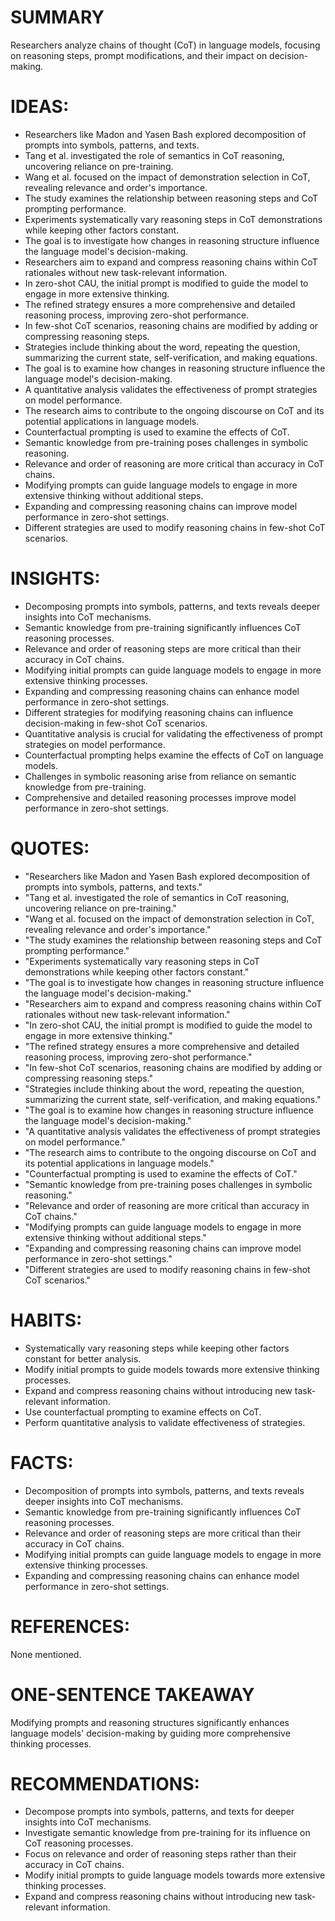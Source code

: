 # SUMMARY
Researchers analyze chains of thought (CoT) in language models, focusing on reasoning steps, prompt modifications, and their impact on decision-making.

# IDEAS:
- Researchers like Madon and Yasen Bash explored decomposition of prompts into symbols, patterns, and texts.
- Tang et al. investigated the role of semantics in CoT reasoning, uncovering reliance on pre-training.
- Wang et al. focused on the impact of demonstration selection in CoT, revealing relevance and order's importance.
- The study examines the relationship between reasoning steps and CoT prompting performance.
- Experiments systematically vary reasoning steps in CoT demonstrations while keeping other factors constant.
- The goal is to investigate how changes in reasoning structure influence the language model's decision-making.
- Researchers aim to expand and compress reasoning chains within CoT rationales without new task-relevant information.
- In zero-shot CAU, the initial prompt is modified to guide the model to engage in more extensive thinking.
- The refined strategy ensures a more comprehensive and detailed reasoning process, improving zero-shot performance.
- In few-shot CoT scenarios, reasoning chains are modified by adding or compressing reasoning steps.
- Strategies include thinking about the word, repeating the question, summarizing the current state, self-verification, and making equations.
- The goal is to examine how changes in reasoning structure influence the language model's decision-making.
- A quantitative analysis validates the effectiveness of prompt strategies on model performance.
- The research aims to contribute to the ongoing discourse on CoT and its potential applications in language models.
- Counterfactual prompting is used to examine the effects of CoT.
- Semantic knowledge from pre-training poses challenges in symbolic reasoning.
- Relevance and order of reasoning are more critical than accuracy in CoT chains.
- Modifying prompts can guide language models to engage in more extensive thinking without additional steps.
- Expanding and compressing reasoning chains can improve model performance in zero-shot settings.
- Different strategies are used to modify reasoning chains in few-shot CoT scenarios.

# INSIGHTS:
- Decomposing prompts into symbols, patterns, and texts reveals deeper insights into CoT mechanisms.
- Semantic knowledge from pre-training significantly influences CoT reasoning processes.
- Relevance and order of reasoning steps are more critical than their accuracy in CoT chains.
- Modifying initial prompts can guide language models to engage in more extensive thinking processes.
- Expanding and compressing reasoning chains can enhance model performance in zero-shot settings.
- Different strategies for modifying reasoning chains can influence decision-making in few-shot CoT scenarios.
- Quantitative analysis is crucial for validating the effectiveness of prompt strategies on model performance.
- Counterfactual prompting helps examine the effects of CoT on language models.
- Challenges in symbolic reasoning arise from reliance on semantic knowledge from pre-training.
- Comprehensive and detailed reasoning processes improve model performance in zero-shot settings.

# QUOTES:
- "Researchers like Madon and Yasen Bash explored decomposition of prompts into symbols, patterns, and texts."
- "Tang et al. investigated the role of semantics in CoT reasoning, uncovering reliance on pre-training."
- "Wang et al. focused on the impact of demonstration selection in CoT, revealing relevance and order's importance."
- "The study examines the relationship between reasoning steps and CoT prompting performance."
- "Experiments systematically vary reasoning steps in CoT demonstrations while keeping other factors constant."
- "The goal is to investigate how changes in reasoning structure influence the language model's decision-making."
- "Researchers aim to expand and compress reasoning chains within CoT rationales without new task-relevant information."
- "In zero-shot CAU, the initial prompt is modified to guide the model to engage in more extensive thinking."
- "The refined strategy ensures a more comprehensive and detailed reasoning process, improving zero-shot performance."
- "In few-shot CoT scenarios, reasoning chains are modified by adding or compressing reasoning steps."
- "Strategies include thinking about the word, repeating the question, summarizing the current state, self-verification, and making equations."
- "The goal is to examine how changes in reasoning structure influence the language model's decision-making."
- "A quantitative analysis validates the effectiveness of prompt strategies on model performance."
- "The research aims to contribute to the ongoing discourse on CoT and its potential applications in language models."
- "Counterfactual prompting is used to examine the effects of CoT."
- "Semantic knowledge from pre-training poses challenges in symbolic reasoning."
- "Relevance and order of reasoning are more critical than accuracy in CoT chains."
- "Modifying prompts can guide language models to engage in more extensive thinking without additional steps."
- "Expanding and compressing reasoning chains can improve model performance in zero-shot settings."
- "Different strategies are used to modify reasoning chains in few-shot CoT scenarios."

# HABITS:
- Systematically vary reasoning steps while keeping other factors constant for better analysis.
- Modify initial prompts to guide models towards more extensive thinking processes.
- Expand and compress reasoning chains without introducing new task-relevant information.
- Use counterfactual prompting to examine effects on CoT.
- Perform quantitative analysis to validate effectiveness of strategies.

# FACTS:
- Decomposition of prompts into symbols, patterns, and texts reveals deeper insights into CoT mechanisms.
- Semantic knowledge from pre-training significantly influences CoT reasoning processes.
- Relevance and order of reasoning steps are more critical than their accuracy in CoT chains.
- Modifying initial prompts can guide language models to engage in more extensive thinking processes.
- Expanding and compressing reasoning chains can enhance model performance in zero-shot settings.

# REFERENCES:
None mentioned.

# ONE-SENTENCE TAKEAWAY
Modifying prompts and reasoning structures significantly enhances language models' decision-making by guiding more comprehensive thinking processes.

# RECOMMENDATIONS:
- Decompose prompts into symbols, patterns, and texts for deeper insights into CoT mechanisms.
- Investigate semantic knowledge from pre-training for its influence on CoT reasoning processes.
- Focus on relevance and order of reasoning steps rather than their accuracy in CoT chains.
- Modify initial prompts to guide language models towards more extensive thinking processes.
- Expand and compress reasoning chains without introducing new task-relevant information.